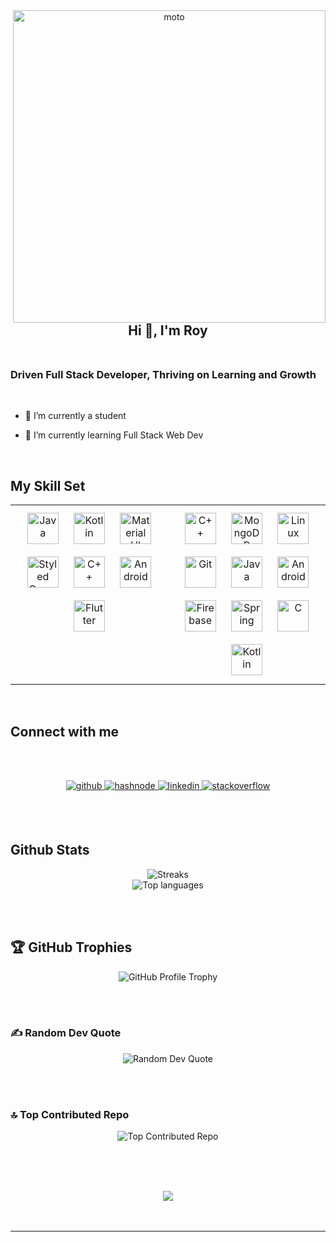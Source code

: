 <div align="center">
<img align="right" width="500px" alt="moto" src="https://i.imgur.com/sREDmpJ.gif"/>
</div>  
  


## <div align="center">Hi 👋,  I'm Roy</div></br>
### <div align="left">Driven Full Stack Developer, Thriving on Learning and Growth</div>  
</br>

- 🔭 I’m currently a student  
  

- 🌱 I’m currently learning Full Stack Web Dev
  

<!--- ❓ Ask me about anything related to Android dev and related technologies  
  

- ⚡ Fun fact: I will start project from scratch(again) if I don't like where it's going  
  
-->
<br/>  


## My Skill Set  
<table><tr><td valign="top" width="50%">




<div align="center">  
<a href="https://www.java.com/" target="_blank"><img style="margin: 10px" src="https://profilinator.rishav.dev/skills-assets/java-original-wordmark.svg" alt="Java" height="50" /></a>  
<a href="https://kotlinlang.org/" target="_blank"><img style="margin: 10px" src="https://profilinator.rishav.dev/skills-assets/kotlinlang-icon.svg" alt="Kotlin" height="50" /></a>  
<a href="https://mui.com/" target="_blank"><img style="margin: 10px" src="https://profilinator.rishav.dev/skills-assets/mui.png" alt="Material UI" height="50" /></a>  
<a href="https://styled-components.com/" target="_blank"><img style="margin: 10px" src="https://profilinator.rishav.dev/skills-assets/styled-components.png" alt="Styled Components" height="50" /></a>  
<a href="https://www.cplusplus.com/" target="_blank"><img style="margin: 10px" src="https://profilinator.rishav.dev/skills-assets/cplusplus-original.svg" alt="C++" height="50" /></a>  
<a href="https://www.android.com/intl/en_in/" target="_blank"><img style="margin: 10px" src="https://profilinator.rishav.dev/skills-assets/android-original-wordmark.svg" alt="Android" height="50" /></a>  
<a href="https://flutter.dev/" target="_blank"><img style="margin: 10px" src="https://profilinator.rishav.dev/skills-assets/flutterio-icon.svg" alt="Flutter" height="50" /></a>  
</div>

</td><td valign="top" width="50%">




<div align="center">  
<a href="https://www.cplusplus.com/" target="_blank"><img style="margin: 10px" src="https://profilinator.rishav.dev/skills-assets/cplusplus-original.svg" alt="C++" height="50" /></a>  
<a href="https://www.mongodb.com/" target="_blank"><img style="margin: 10px" src="https://profilinator.rishav.dev/skills-assets/mongodb-original-wordmark.svg" alt="MongoDB" height="50" /></a>  
<a href="https://www.linux.org/" target="_blank"><img style="margin: 10px" src="https://profilinator.rishav.dev/skills-assets/linux-original.svg" alt="Linux" height="50" /></a>  
<a href="https://github.com/" target="_blank"><img style="margin: 10px" src="https://profilinator.rishav.dev/skills-assets/git-scm-icon.svg" alt="Git" height="50" /></a>  
<a href="https://www.java.com/" target="_blank"><img style="margin: 10px" src="https://profilinator.rishav.dev/skills-assets/java-original-wordmark.svg" alt="Java" height="50" /></a>  
<a href="https://www.android.com/intl/en_in/" target="_blank"><img style="margin: 10px" src="https://profilinator.rishav.dev/skills-assets/android-original-wordmark.svg" alt="Android" height="50" /></a>  
<a href="https://firebase.google.com/" target="_blank"><img style="margin: 10px" src="https://profilinator.rishav.dev/skills-assets/firebase.png" alt="Firebase" height="50" /></a>  
<a href="https://docs.spring.io/spring-framework/docs/3.0.x/reference/expressions.html#:~:text=The%20Spring%20Expression%20Language%20(SpEL,and%20basic%20string%20templating%20functionality." target="_blank"><img style="margin: 10px" src="https://profilinator.rishav.dev/skills-assets/springio-icon.svg" alt="Spring" height="50" /></a>  
<a href="https://www.cprogramming.com/" target="_blank"><img style="margin: 10px" src="https://profilinator.rishav.dev/skills-assets/c-original.svg" alt="C" height="50" /></a>  
<a href="https://kotlinlang.org/" target="_blank"><img style="margin: 10px" src="https://profilinator.rishav.dev/skills-assets/kotlinlang-icon.svg" alt="Kotlin" height="50" /></a>  
</div>





</td></tr></table>  

<br/>  


## Connect with me
<br></br>

<div align="center">
<a href="https://github.com/https://github.com/Rup-Royofficial" target="_blank">
<img src=https://img.shields.io/badge/github-%2324292e.svg?&style=for-the-badge&logo=github&logoColor=white alt=github style="margin-bottom: 5px;" />
</a>
<a href="https://hashnode.com/@https://hashnode.com/@RupayanRoyofficial" target="_blank">
<img src=https://img.shields.io/badge/hashnode-%232962FF.svg?&style=for-the-badge&logo=hashnode&logoColor=white alt=hashnode style="margin-bottom: 5px;" />
</a>
<a href="https://linkedin.com/in/https://www.linkedin.com/in/rupayan-roy-7a787b226/" target="_blank">
<img src=https://img.shields.io/badge/linkedin-%231E77B5.svg?&style=for-the-badge&logo=linkedin&logoColor=white alt=linkedin style="margin-bottom: 5px;" />
</a>
<a href="https://stackoverflow.com/users/https://stackoverflow.com/users/19829139/rupayan-roy" target="_blank">
<img src=https://img.shields.io/badge/stackoverflow-%23F28032.svg?&style=for-the-badge&logo=stackoverflow&logoColor=white alt=stackoverflow style="margin-bottom: 5px;" />
</a>  
</div>  
  

<br></br>


## Github Stats 
<p align="center">
<!--   <img src="https://github-readme-stats.vercel.app/api?username=Rup-Royofficial&theme=dark&hide_border=false&include_all_commits=true&count_private=true" alt="Statistics"/></br> -->
  <img src="https://github-readme-streak-stats.herokuapp.com/?user=Rup-Royofficial&theme=dark&hide_border=false" alt="Streaks"/></br>
  <img src="https://github-readme-stats.vercel.app/api/top-langs/?username=Rup-Royofficial&theme=dark&hide_border=false&include_all_commits=true&count_private=true&layout=compact" alt="Top languages"/></br>
</p>

<br/>  



<br/>  



## 🏆 GitHub Trophies
<p align="center">
  <img src="https://github-profile-trophy.vercel.app/?username=Rup-Royofficial&theme=discord&no-frame=false&no-bg=true&margin-w=4" alt="GitHub Profile Trophy" />
</p>


<br></br>
### ✍️ Random Dev Quote
<p align="center">
  <img src="https://quotes-github-readme.vercel.app/api?type=horizontal&theme=radical" alt="Random Dev Quote" />
</p>


<br></br>
### 🔝 Top Contributed Repo
<p align="center">
  <img src="https://github-contributor-stats.vercel.app/api?username=Rup-Royofficial&limit=5&theme=discord&combine_all_yearly_contributions=true" alt="Top Contributed Repo" />
</p>

<br></br>

<br/>  

<div align="center">
<img src="https://komarev.com/ghpvc/?username=Rup-Royofficial&&style=flat-square" align="center" />
</div>  
  

<br/>  

<div align="center"></div>
<br />

----
